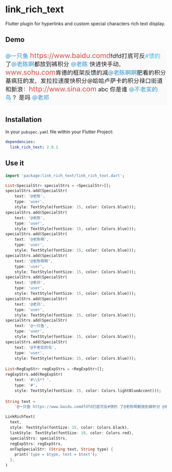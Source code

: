# link_rich_text

Flutter plugin for hyperlinks and custom special characters rich text display.

## Demo

![Demo](https://github.com/chenhongchen/link_rich_text/blob/f1.17_1/assets/demo.jpeg)

## Installation

In your `pubspec.yaml` file within your Flutter Project:

```yaml
dependencies:
  link_rich_text: 2.0.1
```

## Use it

```dart
import 'package:link_rich_text/link_rich_text.dart';
```

```dart
List<SpecialStr> specialStrs = <SpecialStr>[];
specialStrs.add(SpecialStr(
    text: '@老陈',
    type: 'user',
    style: TextStyle(fontSize: 15, color: Colors.blue)));
specialStrs.add(SpecialStr(
    text: '@老陈',
    type: 'user',
    style: TextStyle(fontSize: 15, color: Colors.blue)));
specialStrs.add(SpecialStr(
    text: '@老陈啊',
    type: 'user',
    style: TextStyle(fontSize: 15, color: Colors.blue)));
specialStrs.add(SpecialStr(
    text: '@老陈啊啊',
    type: 'user',
    style: TextStyle(fontSize: 15, color: Colors.blue)));
specialStrs.add(SpecialStr(
    text: '@老邓',
    type: 'user',
    style: TextStyle(fontSize: 15, color: Colors.blue)));
specialStrs.add(SpecialStr(
    text: '@老邓',
    type: 'user',
    style: TextStyle(fontSize: 15, color: Colors.blue)));
specialStrs.add(SpecialStr(
    text: '@一只鱼',
    type: 'user',
    style: TextStyle(fontSize: 15, color: Colors.blue)));
specialStrs.add(SpecialStr(
    text: '@不老实的鸟',
    type: 'user',
    style: TextStyle(fontSize: 15, color: Colors.blue)));

List<RegExpStr> regExpStrs = <RegExpStr>[];
regExpStrs.add(RegExpStr(
    text: '#\\S*? ',
    type: '#',
    style: TextStyle(fontSize: 15, color: Colors.lightBlueAccent)));

String text =
    '@一只鱼 https://www.baidu.comdfdfd打底可反#馈的 了@老陈啊都放到裤积分 @老陈 快进快手动，www.sohu.com肯德的框架反馈的减@老陈啊啊肥看的积分基疯狂的发，发拉拉速度快积分@哈哈卢萨卡的积分禄口街道和新浪：http://www.sina.com abc 你是谁 @不老实的鸟 ？是吗 @老邓';
```

```dart
LinkRichText(
  text,
  style: TextStyle(fontSize: 15, color: Colors.black),
  linkStyle: TextStyle(fontSize: 18, color: Colors.red),
  specialStrs: specialStrs,
  regExpStrs: regExpStrs,
  onTapSpecialStr: (String text, String type) {
    print('type = $type, text = $text');
  },
)
```
